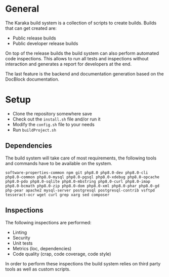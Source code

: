 # General

The Karaka build system is a collection of scripts to create builds. Builds that can get created are:

* Public release builds
* Public developer release builds

On top of the release builds the build system can also perform automated code inspections. This allows to run all tests and inspections without interaction and generates a report for developers at the end.

The last feature is the backend and documentation generation based on the DocBlock documentation.

# Setup

* Clone the repository somewhere save
* Check out the `install.sh` file and/or run it
* Modify the `config.sh` file to your needs
* Run `buildProject.sh`

## Dependencies

The build system will take care of most requirements, the following tools and commands have to be available on the system.

    software-properties-common npm git php8.0 php8.0-dev php8.0-cli php8.0-common php8.0-mysql php8.0-pgsql php8.0-xdebug php8.0-opcache php8.0-pdo php8.0-sqlite php8.0-mbstring php8.0-curl php8.0-imap php8.0-bcmath php8.0-zip php8.0-dom php8.0-xml php8.0-phar php8.0-gd php-pear apache2 mysql-server postgresql postgresql-contrib vsftpd tesseract-ocr wget curl grep xarg sed composer

## Inspections

The following inspections are performed:

* Linting
* Security
* Unit tests
* Metrics (loc, dependencies)
* Code quality (crap, code coverage, code style)

In order to perform these inspections the build system relies on third party tools as well as custom scripts.
